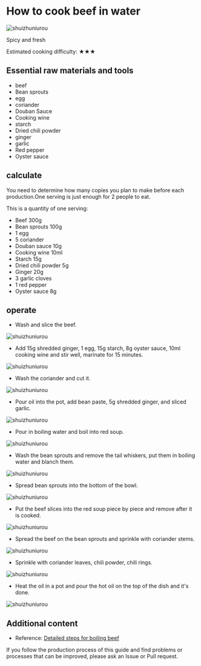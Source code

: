 # How to cook beef in water

![shuizhuniurou](./sznr1.jpg)

Spicy and fresh

Estimated cooking difficulty: ★★★

## Essential raw materials and tools

- beef
- Bean sprouts
- egg
- coriander
- Douban Sauce
- Cooking wine
- starch
- Dried chili powder
- ginger
- garlic
- Red pepper
- Oyster sauce

## calculate

You need to determine how many copies you plan to make before each production.One serving is just enough for 2 people to eat.

This is a quantity of one serving:

- Beef 300g
- Bean sprouts 100g
- 1 egg
- 5 coriander
- Douban sauce 10g
- Cooking wine 10ml
- Starch 15g
- Dried chili powder 5g
- Ginger 20g
- 3 garlic cloves
- 1 red pepper
- Oyster sauce 8g

## operate

- Wash and slice the beef.

![shuizhuniurou](./sznr2.jpg)

- Add 15g shredded ginger, 1 egg, 15g starch, 8g oyster sauce, 10ml cooking wine and stir well, marinate for 15 minutes.

![shuizhuniurou](./sznr3.jpg)

- Wash the coriander and cut it.

![shuizhuniurou](./sznr4.jpg)

- Pour oil into the pot, add bean paste, 5g shredded ginger, and sliced ​​garlic.

![shuizhuniurou](./sznr5.jpg)

- Pour in boiling water and boil into red soup.

![shuizhuniurou](./sznr6.jpg)

- Wash the bean sprouts and remove the tail whiskers, put them in boiling water and blanch them.

![shuizhuniurou](./sznr7.jpg)

- Spread bean sprouts into the bottom of the bowl.

![shuizhuniurou](./sznr8.jpg)

- Put the beef slices into the red soup piece by piece and remove after it is cooked.

![shuizhuniurou](./sznr9.jpg)

- Spread the beef on the bean sprouts and sprinkle with coriander stems.

![shuizhuniurou](./sznr10.jpg)

- Sprinkle with coriander leaves, chili powder, chili rings.

![shuizhuniurou](./sznr11.jpg)

- Heat the oil in a pot and pour the hot oil on the top of the dish and it's done.

![shuizhuniurou](./sznr12.jpg)

## Additional content

- Reference: [Detailed steps for boiling beef](https://www.zhms.cn/recipe/blrqm.html?source=2)

If you follow the production process of this guide and find problems or processes that can be improved, please ask an Issue or Pull request.